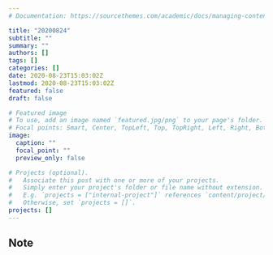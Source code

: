 ```yaml
---
# Documentation: https://sourcethemes.com/academic/docs/managing-content/

title: "20200824"
subtitle: ""
summary: ""
authors: []
tags: []
categories: []
date: 2020-08-23T15:03:02Z
lastmod: 2020-08-23T15:03:02Z
featured: false
draft: false

# Featured image
# To use, add an image named `featured.jpg/png` to your page's folder.
# Focal points: Smart, Center, TopLeft, Top, TopRight, Left, Right, BottomLeft, Bottom, BottomRight.
image:
  caption: ""
  focal_point: ""
  preview_only: false

# Projects (optional).
#   Associate this post with one or more of your projects.
#   Simply enter your project's folder or file name without extension.
#   E.g. `projects = ["internal-project"]` references `content/project/deep-learning/index.md`.
#   Otherwise, set `projects = []`.
projects: []
---
```


## Note

